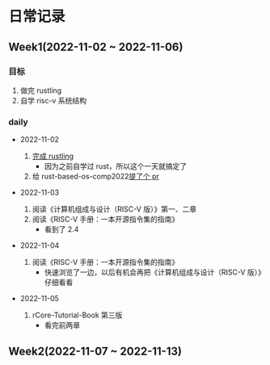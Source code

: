 # 日常记录

## Week1(2022-11-02 ~ 2022-11-06)

### 目标

1. 做完 rustling
1. 自学 risc-v 系统结构

### daily

- 2022-11-02

  1. [完成 rustling](https://github.com/LearningOS/learn_rust_rustlings-liangyongrui/actions/runs/3377805086/jobs/5607187663)
     - 因为之前自学过 rust，所以这个一天就搞定了
  1. 给 rust-based-os-comp2022[提了个 pr](https://github.com/LearningOS/rust-based-os-comp2022/pull/138)

- 2022-11-03

  1. 阅读《计算机组成与设计（RISC-V 版）》第一、二章
  1. 阅读《RISC-V 手册：一本开源指令集的指南》
     - 看到了 2.4

- 2022-11-04

  1. 阅读《RISC-V 手册：一本开源指令集的指南》
     - 快速浏览了一边，以后有机会再把《计算机组成与设计（RISC-V 版）》仔细看看

- 2022-11-05
  1. rCore-Tutorial-Book 第三版
     - 看完前两章

## Week2(2022-11-07 ~ 2022-11-13)
